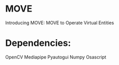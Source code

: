 # MOVE
Introducing MOVE: MOVE to Operate Virtual Entities

# Dependencies:
OpenCV
Mediapipe
Pyautogui
Numpy
Osascript
